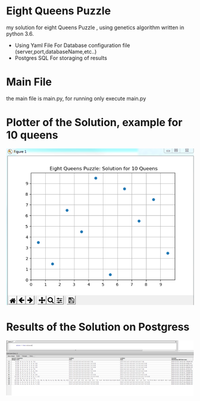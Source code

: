 # Eight Queens Puzzle
my solution for eight Queens Puzzle , using genetics algorithm written in python 3.6.

* Using Yaml File For Database configuration file (server,port,databaseName,etc..)
* Postgres SQL For storaging of results

# Main File
the main file is main.py, for running only execute main.py

# Plotter of the Solution, example for 10 queens
![QueensPuzzle](https://github.com/jesus87/queenspuzzle/blob/master/solution.png)

# Results of the Solution on Postgress
![QueensPuzzleResult](https://github.com/jesus87/queenspuzzle/blob/master/querypostgres.png)
